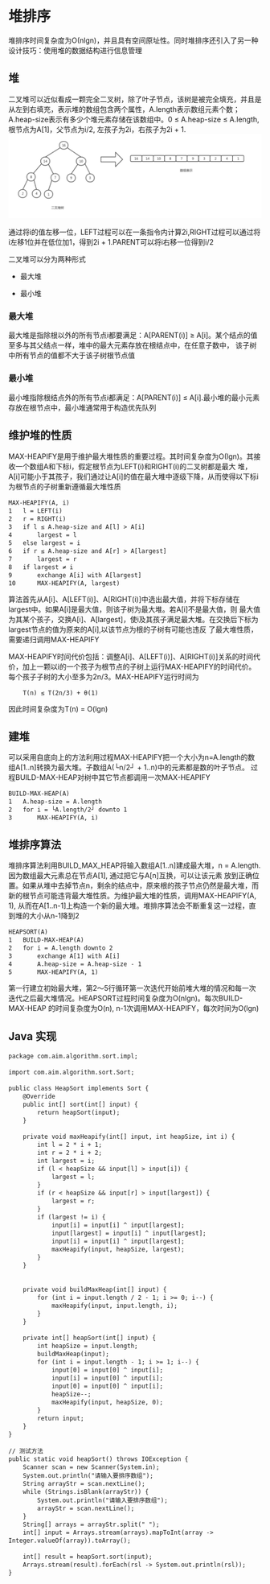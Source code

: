 # 堆排序
堆排序时间复杂度为Ο(nlgn)，并且具有空间原址性。同时堆排序还引入了另一种设计技巧：使用堆的数据结构进行信息管理

## 堆
二叉堆可以近似看成一颗完全二叉树，除了叶子节点，该树是被完全填充，并且是从左到右填充，表示堆的数组包含两个属性，A.length表示数组元素个数；
A.heap-size表示有多少个堆元素存储在该数组中。0 ≤ A.heap-size ≤ A.length,根节点为A[1]，父节点为i/2, 左孩子为2i，右孩子为2i + 1.
![](./image/二叉堆.png)

通过将i的值左移一位，LEFT过程可以在一条指令内计算2i,RIGHT过程可以通过将i左移1位并在低位加1，得到2i + 1.PARENT可以将i右移一位得到i/2

二叉堆可以分为两种形式

- 最大堆

- 最小堆

### 最大堆
最大堆是指除根以外的所有节点i都要满足：A[PARENT(i)] ≥ A[i]。某个结点的值至多与其父结点一样，堆中的最大元素存放在根结点中，在任意子数中，
该子树中所有节点的值都不大于该子树根节点值

### 最小堆
最小堆指除根结点外的所有节点i都满足：A[PARENT(i)] ≤ A[i].最小堆的最小元素存放在根节点中，最小堆通常用于构造优先队列

## 维护堆的性质
MAX-HEAPIFY是用于维护最大堆性质的重要过程。其时间复杂度为Ο(lgn)。其接收一个数组A和下标i，假定根节点为LEFT(i)和RIGHT(i)的二叉树都是最大
堆，A[i]可能小于其孩子，我们通过让A[i]的值在最大堆中逐级下降，从而使得以下标i为根节点的子树重新遵循最大堆性质
```
MAX-HEAPIFY(A, i)
1   l = LEFT(i)
2   r = RIGHT(i)
3   if l ≤ A.heap-size and A[l] > A[i]
4       largest = l
5   else largest = i
6   if r ≤ A.heap-size and A[r] > A[largest]
7       largest = r
8   if largest ≠ i
9       exchange A[i] with A[largest]
10      MAX-HEAPIFY(A, largest)
```
算法首先从A[i]、A[LEFT(i)]、A[RIGHT(i)]中选出最大值，并将下标存储在largest中。如果A[i]是最大值，则该子树为最大堆。若A[i]不是最大值，则
最大值为其某个孩子，交换A[i]、A[largest]，使i及其孩子满足最大堆。在交换后下标为largest节点的值为原来的A[i],以该节点为根的子树有可能也违反
了最大堆性质，需要递归调用MAX-HEAPIFY

MAX-HEAPIFY时间代价包括：调整A[i]、A[LEFT(i)]、A[RIGHT(i)]关系的时间代价，加上一颗以i的一个孩子为根节点的子树上运行MAX-HEAPIFY的时间代价。
每个孩子子树的大小至多为2n/3。MAX-HEAPIFY运行时间为

        T(n) ≤ T(2n/3) + θ(1)

因此时间复杂度为T(n) = O(lgn)

## 建堆
可以采用自底向上的方法利用过程MAX-HEAPIFY把一个大小为n=A.length的数组A[1..n]转换为最大堆。子数组A(└n/2┘ + 1..n)中的元素都是数的叶子节点。
过程BUILD-MAX-HEAP对树中其它节点都调用一次MAX-HEAPIFY
```
BUILD-MAX-HEAP(A)
1   A.heap-size = A.length
2   for i = └A.length/2┘ downto 1
3       MAX-HEAPIFY(A, i)
```
## 堆排序算法
堆排序算法利用BUILD_MAX_HEAP将输入数组A[1..n]建成最大堆，n = A.length.因为数组最大元素总在节点A[1], 通过把它与A[n]互换，可以让该元素
放到正确位置。如果从堆中去掉节点n，剩余的结点中，原来根的孩子节点仍然是最大堆，而新的根节点可能违背最大堆性质。为维护最大堆的性质，调用MAX-HEAPIFY(A, 1),
从而在A[1..n-1]上构造一个新的最大堆。堆排序算法会不断重复这一过程，直到堆的大小从n-1降到2
```
HEAPSORT(A)
1   BUILD-MAX-HEAP(A)
2   for i = A.length downto 2
3       exchange A[1] with A[i]
4       A.heap-size = A.heap-size - 1
5       MAX-HEAPIFY(A, 1)
```
第一行建立初始最大堆，第2～5行循环第一次迭代开始前堆大堆的情况和每一次迭代之后最大堆情况。HEAPSORT过程时间复杂度为O(nlgn)。每次BUILD-MAX-HEAP
的时间复杂度为O(n), n-1次调用MAX-HEAPIFY，每次时间为O(lgn)

## Java 实现
```
package com.aim.algorithm.sort.impl;

import com.aim.algorithm.sort.Sort;

public class HeapSort implements Sort {
    @Override
    public int[] sort(int[] input) {
        return heapSort(input);
    }

    private void maxHeapify(int[] input, int heapSize, int i) {
        int l = 2 * i + 1;
        int r = 2 * i + 2;
        int largest = i;
        if (l < heapSize && input[l] > input[i]) {
            largest = l;
        }
        if (r < heapSize && input[r] > input[largest]) {
            largest = r;
        }
        if (largest != i) {
            input[i] = input[i] ^ input[largest];
            input[largest] = input[i] ^ input[largest];
            input[i] = input[i] ^ input[largest];
            maxHeapify(input, heapSize, largest);
        }
    }


    private void buildMaxHeap(int[] input) {
        for (int i = input.length / 2 - 1; i >= 0; i--) {
            maxHeapify(input, input.length, i);
        }
    }

    private int[] heapSort(int[] input) {
        int heapSize = input.length;
        buildMaxHeap(input);
        for (int i = input.length - 1; i >= 1; i--) {
            input[0] = input[0] ^ input[i];
            input[i] = input[0] ^ input[i];
            input[0] = input[0] ^ input[i];
            heapSize--;
            maxHeapify(input, heapSize, 0);
        }
        return input;
    }
}

// 测试方法
public static void heapSort() throws IOException {
    Scanner scan = new Scanner(System.in);
    System.out.println("请输入要排序数组");
    String arrayStr = scan.nextLine();
    while (Strings.isBlank(arrayStr)) {
        System.out.println("请输入要排序数组");
        arrayStr = scan.nextLine();
    }
    String[] arrays = arrayStr.split(" ");
    int[] input = Arrays.stream(arrays).mapToInt(array -> Integer.valueOf(array)).toArray();

    int[] result = heapSort.sort(input);
    Arrays.stream(result).forEach(rsl -> System.out.println(rsl));
}
```

